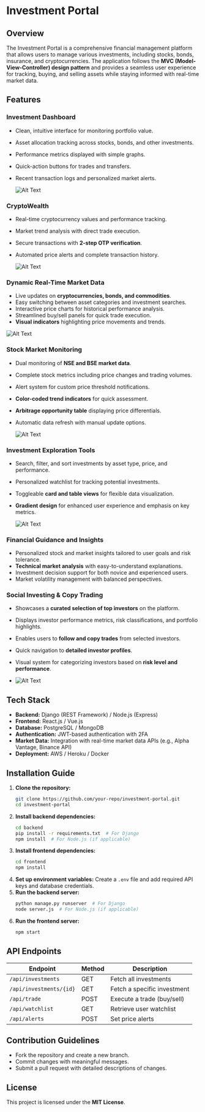 # Investment Portal

## Overview
The Investment Portal is a comprehensive financial management platform that allows users to manage various investments, including stocks, bonds, insurance, and cryptocurrencies. The application follows the **MVC (Model-View-Controller) design pattern** and provides a seamless user experience for tracking, buying, and selling assets while staying informed with real-time market data.

## Features
### **Investment Dashboard**
- Clean, intuitive interface for monitoring portfolio value.
- Asset allocation tracking across stocks, bonds, and other investments.
- Performance metrics displayed with simple graphs.
- Quick-action buttons for trades and transfers.
- Recent transaction logs and personalized market alerts.

  ![Alt Text](public/dashboard.png)

### **CryptoWealth**
- Real-time cryptocurrency values and performance tracking.
- Market trend analysis with direct trade execution.
- Secure transactions with **2-step OTP verification**.
- Automated price alerts and complete transaction history.

  ![Alt Text](public/crypto.png)

### **Dynamic Real-Time Market Data**
- Live updates on **cryptocurrencies, bonds, and commodities**.
- Easy switching between asset categories and investment searches.
- Interactive price charts for historical performance analysis.
- Streamlined buy/sell panels for quick trade execution.
- **Visual indicators** highlighting price movements and trends.

![Alt Text](public/TradingGraphs.png)

### **Stock Market Monitoring**
- Dual monitoring of **NSE and BSE market data**.
- Complete stock metrics including price changes and trading volumes.
- Alert system for custom price threshold notifications.
- **Color-coded trend indicators** for quick assessment.
- **Arbitrage opportunity table** displaying price differentials.
- Automatic data refresh with manual update options.

  ![Alt Text](public/NSEvsBSE.png)

### **Investment Exploration Tools**
- Search, filter, and sort investments by asset type, price, and performance.
- Personalized watchlist for tracking potential investments.
- Toggleable **card and table views** for flexible data visualization.
- **Gradient design** for enhanced user experience and emphasis on key metrics.

  ![Alt Text](public/market.jpeg)

### **Financial Guidance and Insights**
- Personalized stock and market insights tailored to user goals and risk tolerance.
- **Technical market analysis** with easy-to-understand explanations.
- Investment decision support for both novice and experienced users.
- Market volatility management with balanced perspectives.

  

### **Social Investing & Copy Trading**
- Showcases a **curated selection of top investors** on the platform.
- Displays investor performance metrics, risk classifications, and portfolio highlights.
- Enables users to **follow and copy trades** from selected investors.
- Quick navigation to **detailed investor profiles**.
- Visual system for categorizing investors based on **risk level and performance**.

- ![Alt Text](public/InvestHub.jpeg)

## Tech Stack
- **Backend:** Django (REST Framework) / Node.js (Express)
- **Frontend:** React.js / Vue.js
- **Database:** PostgreSQL / MongoDB
- **Authentication:** JWT-based authentication with 2FA
- **Market Data:** Integration with real-time market data APIs (e.g., Alpha Vantage, Binance API)
- **Deployment:** AWS / Heroku / Docker

## Installation Guide
1. **Clone the repository:**
   ```sh
   git clone https://github.com/your-repo/investment-portal.git
   cd investment-portal
   ```
2. **Install backend dependencies:**
   ```sh
   cd backend
   pip install -r requirements.txt  # For Django
   npm install  # For Node.js (if applicable)
   ```
3. **Install frontend dependencies:**
   ```sh
   cd frontend
   npm install
   ```
4. **Set up environment variables:**
   Create a `.env` file and add required API keys and database credentials.
5. **Run the backend server:**
   ```sh
   python manage.py runserver  # For Django
   node server.js  # For Node.js (if applicable)
   ```
6. **Run the frontend server:**
   ```sh
   npm start
   ```

## API Endpoints
| Endpoint | Method | Description |
|----------|--------|-------------|
| `/api/investments` | GET | Fetch all investments |
| `/api/investments/{id}` | GET | Fetch a specific investment |
| `/api/trade` | POST | Execute a trade (buy/sell) |
| `/api/watchlist` | GET | Retrieve user watchlist |
| `/api/alerts` | POST | Set price alerts |

## Contribution Guidelines
- Fork the repository and create a new branch.
- Commit changes with meaningful messages.
- Submit a pull request with detailed descriptions of changes.

## License
This project is licensed under the **MIT License**.

